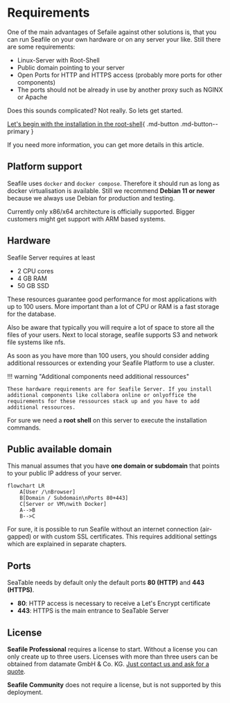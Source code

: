 # Requirements

One of the main advantages of Sefaile against other solutions is, that you can run Seafile on your own hardware or on any server your like. Still there are some requirements:

- Linux-Server with Root-Shell
- Public domain pointing to your server
- Open Ports for HTTP and HTTPS access (probably more ports for other components)
- The ports should not be already in use by another proxy such as NGINX or Apache

Does this sounds complicated? Not really. So lets get started.

[Let's begin with the installation in the root-shell](../docker/single-node.md){ .md-button .md-button--primary }

If you need more information, you can get more details in this article.

## Platform support

Seafile uses `docker` and `docker compose`. Therefore it should run as long as docker virtualisation is available. Still we recommend **Debian 11 or newer** because we always use Debian for production and testing.

Currently only x86/x64 architecture is officially supported. Bigger customers might get support with ARM based systems.

## Hardware

Seafile Server requires at least

- 2 CPU cores
- 4 GB RAM
- 50 GB SSD

These resources guarantee good performance for most applications with up to 100 users. More important than a lot of CPU or RAM is a fast storage for the database.

Also be aware that typically you will require a lot of space to store all the files of your users. Next to local storage, seafile supports S3 and network file systems like nfs.

As soon as you have more than 100 users, you should consider adding additional ressources or extending your Seafile Platform to use a cluster.

!!! warning "Additional components need additional ressources"

    These hardware requirements are for Seafile Server. If you install additional components like collabora online or onlyoffice the requirements for these ressources stack up and you have to add additional ressources.

For sure we need a **root shell** on this server to execute the installation commands.

## Public available domain

This manual assumes that you have **one domain or subdomain** that points to your public IP address of your server.

```mermaid
flowchart LR
    A[User /\nBrowser]
    B[Domain / Subdomain\nPorts 80+443]
    C[Server or VM\nwith Docker]
    A-->B
    B-->C
```

For sure, it is possible to run Seafile without an internet connection (air-gapped) or with custom SSL certificates. This requires additional settings which are explained in separate chapters.

## Ports

SeaTable needs by default only the default ports **80 (HTTP)** and **443 (HTTPS)**.

- **80**: HTTP access is necessary to receive a Let's Encrypt certificate
- **443**: HTTPS is the main entrance to SeaTable Server

## License

**Seafile Professional** requires a license to start. Without a license you can only create up to three users. Licenses with more than three users can be obtained from datamate GmbH & Co. KG. [Just contact us and ask for a quote](mailto:seafile@datamate.org).

**Seafile Community** does not require a license, but is not supported by this deployment.
